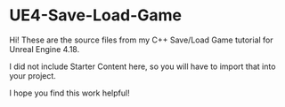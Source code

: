 # UE4-Save-Load-Game

Hi! These are the source files from my C++ Save/Load Game tutorial for Unreal Engine 4.18. 

I did not include Starter Content here, so you will have to import that into your project.

I hope you find this work helpful!
